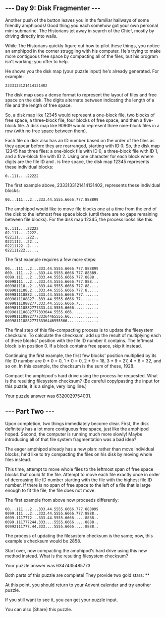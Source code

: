 ﻿## --- Day 9: Disk Fragmenter ---

Another push of the button leaves you in the familiar hallways of some friendly amphipods! Good thing you each somehow got your own personal mini submarine. The Historians jet away in search of the Chief, mostly by driving directly into walls.

While The Historians quickly figure out how to pilot these things, you notice an amphipod in the corner struggling with his computer. He's trying to make more contiguous free space by compacting all of the files, but his program isn't working; you offer to help.

He shows you the disk map (your puzzle input) he's already generated. For example:

	2333133121414131402

The disk map uses a dense format to represent the layout of files and free space on the disk. The digits alternate between indicating the length of a file and the length of free space.

So, a disk map like 12345 would represent a one-block file, two blocks of free space, a three-block file, four blocks of free space, and then a five-block file. A disk map like 90909 would represent three nine-block files in a row (with no free space between them).

Each file on disk also has an ID number based on the order of the files as they appear before they are rearranged, starting with ID 0. So, the disk map 12345 has three files: a one-block file with ID 0, a three-block file with ID 1, and a five-block file with ID 2. Using one character for each block where digits are the file ID and . is free space, the disk map 12345 represents these individual blocks:

	0..111....22222

The first example above, 2333133121414131402, represents these individual blocks:

	00...111...2...333.44.5555.6666.777.888899

The amphipod would like to move file blocks one at a time from the end of the disk to the leftmost free space block (until there are no gaps remaining between file blocks). For the disk map 12345, the process looks like this:

	0..111....22222
	02.111....2222.
	022111....222..
	0221112...22...
	02211122..2....
	022111222......

The first example requires a few more steps:

	00...111...2...333.44.5555.6666.777.888899
	009..111...2...333.44.5555.6666.777.88889.
	0099.111...2...333.44.5555.6666.777.8888..
	00998111...2...333.44.5555.6666.777.888...
	009981118..2...333.44.5555.6666.777.88....
	0099811188.2...333.44.5555.6666.777.8.....
	009981118882...333.44.5555.6666.777.......
	0099811188827..333.44.5555.6666.77........
	00998111888277.333.44.5555.6666.7.........
	009981118882777333.44.5555.6666...........
	009981118882777333644.5555.666............
	00998111888277733364465555.66.............
	0099811188827773336446555566..............

The final step of this file-compacting process is to update the filesystem checksum. To calculate the checksum, add up the result of multiplying each of these blocks' position with the file ID number it contains. The leftmost block is in position 0. If a block contains free space, skip it instead.

Continuing the first example, the first few blocks' position multiplied by its file ID number are 0 * 0 = 0, 1 * 0 = 0, 2 * 9 = 18, 3 * 9 = 27, 4 * 8 = 32, and so on. In this example, the checksum is the sum of these, 1928.

Compact the amphipod's hard drive using the process he requested. What is the resulting filesystem checksum? (Be careful copy/pasting the input for this puzzle; it is a single, very long line.)

Your puzzle answer was 6320029754031.

## --- Part Two ---

Upon completion, two things immediately become clear. First, the disk definitely has a lot more contiguous free space, just like the amphipod hoped. Second, the computer is running much more slowly! Maybe introducing all of that file system fragmentation was a bad idea?

The eager amphipod already has a new plan: rather than move individual blocks, he'd like to try compacting the files on his disk by moving whole files instead.

This time, attempt to move whole files to the leftmost span of free space blocks that could fit the file. Attempt to move each file exactly once in order of decreasing file ID number starting with the file with the highest file ID number. If there is no span of free space to the left of a file that is large enough to fit the file, the file does not move.

The first example from above now proceeds differently:

	00...111...2...333.44.5555.6666.777.888899
	0099.111...2...333.44.5555.6666.777.8888..
	0099.1117772...333.44.5555.6666.....8888..
	0099.111777244.333....5555.6666.....8888..
	00992111777.44.333....5555.6666.....8888..

The process of updating the filesystem checksum is the same; now, this example's checksum would be 2858.

Start over, now compacting the amphipod's hard drive using this new method instead. What is the resulting filesystem checksum?

Your puzzle answer was 6347435485773.

Both parts of this puzzle are complete! They provide two gold stars: **

At this point, you should return to your Advent calendar and try another puzzle.

If you still want to see it, you can get your puzzle input.

You can also [Share] this puzzle.
